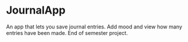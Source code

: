 # JournalApp
 An app that lets you save journal entries. Add mood and view how many entries have been made. End of semester project.
